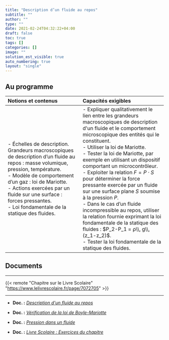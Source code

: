 ```yaml
---
title: "Description d’un fluide au repos"
subtitle: ""
author: ""
type: ""
date: 2021-02-24T04:32:22+04:00
draft: false
toc: true
tags: []
categories: []
image: ""
solution_est_visible: true
auto_numbering: true
layout: "single"
---
```



## Au programme

| Notions et contenus | Capacités exigibles |
|:----|:----|
| - Échelles de description. Grandeurs macroscopiques de description d’un fluide au repos : masse volumique, pression, température.<br />- Modèle de comportement d’un gaz : loi de Mariotte.<br />- Actions exercées par un fluide sur une surface : forces pressantes.<br />- Loi fondamentale de la statique des fluides.  | - Expliquer qualitativement le lien entre les grandeurs macroscopiques de description d'un fluide et le comportement microscopique des entités qui le constituent.<br />- Utiliser la loi de Mariotte.<br />- Tester la loi de Mariotte, par exemple en utilisant un dispositif comportant un microcontrôleur.<br />- Exploiter la relation $F = P \cdot S$ pour déterminer la force pressante exercée par un fluide sur une surface plane $S$ soumise à la pression $P$.<br />- Dans le cas d’un fluide incompressible au repos, utiliser la relation fournie exprimant la loi fondamentale de la statique des fluides : $P_2-P_1 = ⍴\\, g\\, (z_1-z_2)$.<br />- Tester la loi fondamentale de la statique des fluides. |

## Documents

----

{{< remote "Chapitre sur le Livre Scolaire" "https://www.lelivrescolaire.fr/page/7072705" >}}

----

- **Doc. :** [*Description d'un fluide au repos*](1-description-fluide)

- **Doc. :** [*Vérification de la loi de Boyle-Mariotte*](2-boyle-mariotte)

- **Doc. :** [*Pression dans un fluide*](3-pression-fluide)

- **Doc. :** [*Livre Scolaire : Exercices du chapitre*](4-exercices)
